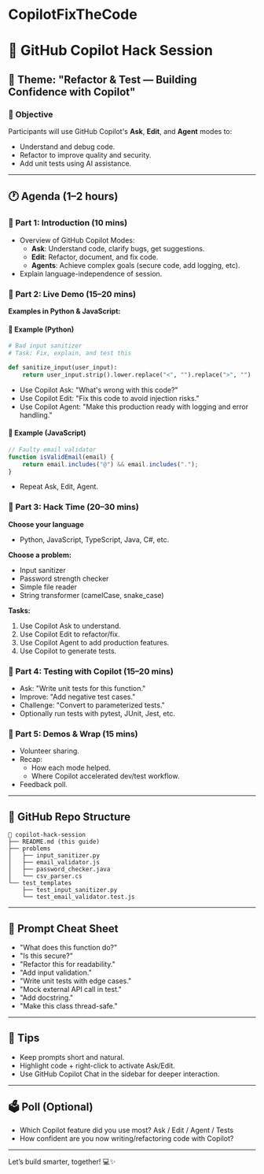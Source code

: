 # CopilotFixTheCode

# 🚀 GitHub Copilot Hack Session

## 🧠 Theme: "Refactor & Test — Building Confidence with Copilot"

### 🎯 Objective
Participants will use GitHub Copilot's **Ask**, **Edit**, and **Agent** modes to:
- Understand and debug code.
- Refactor to improve quality and security.
- Add unit tests using AI assistance.

---

## 🕐 Agenda (1–2 hours)

### 🔹 Part 1: Introduction (10 mins)
- Overview of GitHub Copilot Modes:
  - **Ask**: Understand code, clarify bugs, get suggestions.
  - **Edit**: Refactor, document, and fix code.
  - **Agents**: Achieve complex goals (secure code, add logging, etc).
- Explain language-independence of session.

### 🔹 Part 2: Live Demo (15–20 mins)
**Examples in Python & JavaScript:**

#### 🔧 Example (Python)
```python
# Bad input sanitizer
# Task: Fix, explain, and test this

def sanitize_input(user_input):
    return user_input.strip().lower.replace("<", "").replace(">", "")
```

- Use Copilot Ask: "What's wrong with this code?"
- Use Copilot Edit: "Fix this code to avoid injection risks."
- Use Copilot Agent: "Make this production ready with logging and error handling."

#### 🔧 Example (JavaScript)
```javascript
// Faulty email validator
function isValidEmail(email) {
    return email.includes("@") && email.includes(".");
}
```
- Repeat Ask, Edit, Agent.

### 🔹 Part 3: Hack Time (20–30 mins)
**Choose your language**
- Python, JavaScript, TypeScript, Java, C#, etc.

**Choose a problem:**
- Input sanitizer
- Password strength checker
- Simple file reader
- String transformer (camelCase, snake_case)

**Tasks:**
1. Use Copilot Ask to understand.
2. Use Copilot Edit to refactor/fix.
3. Use Copilot Agent to add production features.
4. Use Copilot to generate tests.

### 🔹 Part 4: Testing with Copilot (15–20 mins)
- Ask: "Write unit tests for this function."
- Improve: "Add negative test cases."
- Challenge: "Convert to parameterized tests."
- Optionally run tests with pytest, JUnit, Jest, etc.

### 🔹 Part 5: Demos & Wrap (15 mins)
- Volunteer sharing.
- Recap:
  - How each mode helped.
  - Where Copilot accelerated dev/test workflow.
- Feedback poll.

---

## 📂 GitHub Repo Structure
```
📁 copilot-hack-session
├── README.md (this guide)
├── problems
│   ├── input_sanitizer.py
│   ├── email_validator.js
│   ├── password_checker.java
│   └── csv_parser.cs
└── test_templates
    ├── test_input_sanitizer.py
    └── test_email_validator.test.js
```

---

## 📌 Prompt Cheat Sheet
- "What does this function do?"
- "Is this secure?"
- "Refactor this for readability."
- "Add input validation."
- "Write unit tests with edge cases."
- "Mock external API call in test."
- "Add docstring."
- "Make this class thread-safe."

---

## 🧠 Tips
- Keep prompts short and natural.
- Highlight code + right-click to activate Ask/Edit.
- Use GitHub Copilot Chat in the sidebar for deeper interaction.

---

## 🗳️ Poll (Optional)
- Which Copilot feature did you use most? Ask / Edit / Agent / Tests
- How confident are you now writing/refactoring code with Copilot?

---

Let’s build smarter, together! 💻✨
